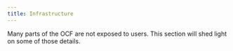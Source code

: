 ```yaml
---
title: Infrastructure
---
```


Many parts of the OCF are not exposed to users. This section will shed light on
some of those details.
